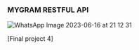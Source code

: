 ### MYGRAM RESTFUL API
![WhatsApp Image 2023-06-16 at 21 12 31](https://github.com/KampusMerdekaNodeJs/FinalProject4-Kelompok2/assets/100175934/ead89e3f-770e-4945-aa54-759251dd9add)


[Final project 4]
